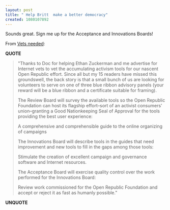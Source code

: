 ```yaml
---
layout: post
title: " Help Britt  make a better democracy"
created: 1080107892
---
```

Sounds great.  Sign me up for the Acceptance and Innovations Boards!

From <a href="http://www.blaserco.com/blogs/2004/03/23.html#a275">Vets needed</a>:
<p><strong>QUOTE</strong></p><blockquote>"Thanks to Doc for helping Ethan Zuckerman and me advertise for Internet vets to vet the accumulating activism tools for our nascent Open Republic effort. Since all but my 15 readers have missed this groundswell, the back story is that a small bunch of us are looking for volunteers to serve on one of three blue ribbon advisory panels (your reward will be a blue ribbon and a certificate suitable for framing).

The Review Board will survey the available tools so the Open Republic Foundation can host its flagship effort&#8211;sort of an activist consumers' union&#8211;granting a Good Nationkeeping Seal of Approval for the tools providing the best user experience:

A comprehensive and comprehensible guide to the online organizing of campaigns

The Innovations Board will describe tools in the guides that need improvement and new tools to fill in the gaps among those tools:

Stimulate the creation of excellent campaign and governance software and Internet resources.

The Acceptance Board will exercise quality control over the work performed for the Innovations Board:

Review work commissioned for the Open Republic Foundation and accept or reject it as fast as humanly possible."</blockquote><p><strong>UNQUOTE</strong></p>

